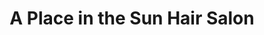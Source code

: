 ---
title: "A Place in the Sun Hair Salon"
url: /franklin/a-place-in-the-sun-hair-salon/
shop: Friseur
---